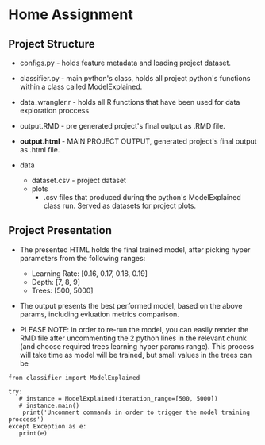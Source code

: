 # Home Assignment

## Project Structure

  * configs.py - holds feature metadata and loading project dataset.
  * classifier.py - main python's class, holds all project python's functions within a class called ModelExplained.
  * data_wrangler.r - holds all R functions that have been used for data exploration proccess
  * output.RMD - pre generated project's final output as .RMD file.
  
  * **output.html** - MAIN PROJECT OUTPUT, generated project's final output as .html file.
  
  * data
      * dataset.csv - project dataset
      * plots
         * .csv files that produced during the python's ModelExplained class run. Served as datasets for project plots.


 ## Project Presentation
  
  * The presented HTML holds the final trained model, after picking hyper parameters from the following ranges:
      * Learning Rate: [0.16, 0.17, 0.18, 0.19]
      * Depth: [7, 8, 9]
      * Trees: [500, 5000]

  * The output presents the best performed model, based on the above params, including evluation metrics comparison.

  * PLEASE NOTE: in order to re-run the model, you can easily render the RMD file after uncommenting the 2 python lines in the relevant chunk (and choose required   trees learning hyper params range). This process will take time as model will be trained, but small values in the trees can be 

```{python}
from classifier import ModelExplained

try:
   # instance = ModelExplained(iteration_range=[500, 5000])
   # instance.main()
    print('Uncomment commands in order to trigger the model training proccess')
except Exception as e:
   print(e)
```

                 
